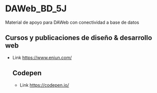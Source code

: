 # DAWeb_BD_5J
Material de apoyo para DAWeb con conectividad a base de datos
## Cursos y publicaciones de diseño & desarrollo web
- Link https://www.eniun.com/
  ## Codepen
  - Link https://codepen.io/
